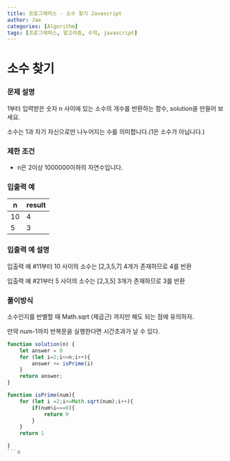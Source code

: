 ```yaml
---
title: 프로그래머스 - 소수 찾기 Javascript
author: Jae
categories: [Algorithm]
tags: [프로그래머스, 알고리즘, 수학, javascript]
---
```


# 소수 찾기

### **문제 설명**

1부터 입력받은 숫자 n 사이에 있는 소수의 개수를 반환하는 함수, solution을 만들어 보세요.

소수는 1과 자기 자신으로만 나누어지는 수를 의미합니다.(1은 소수가 아닙니다.)

### 제한 조건

- n은 2이상 1000000이하의 자연수입니다.

### 입출력 예

| n   | result |
| --- | ------ |
| 10  | 4      |
| 5   | 3      |

### 입출력 예 설명

입출력 예 #11부터 10 사이의 소수는 [2,3,5,7] 4개가 존재하므로 4를 반환

입출력 예 #21부터 5 사이의 소수는 [2,3,5] 3개가 존재하므로 3를 반환

### **풀이방식**

소수인지를 반별할 때 Math.sqrt (제곱근) 까지만 해도 되는 점에 유의하자.

만약 num-1까지 반복문을 실행한다면 시간초과가 날 수 있다.

````jsx
function solution(n) {
    let answer = 0
    for (let i=2;i<=n;i++){
        answer += isPrime(i)
    }
    return answer;
}

function isPrime(num){
    for (let i =2;i<=Math.sqrt(num);i++){
        if(num%i===0){
            return 0
        }
    }
    return 1

}
```ㅍ
````

